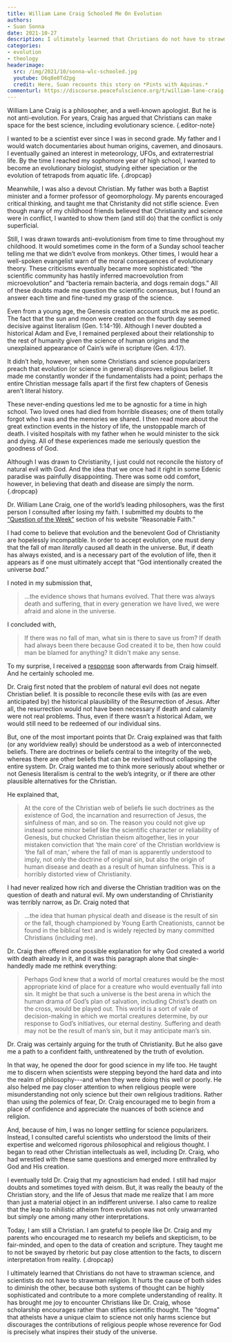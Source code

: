 ```yaml
---
title: William Lane Craig Schooled Me On Evolution
authors:
- Suan Sonna
date: 2021-10-27
description: I ultimately learned that Christians do not have to strawman science, and scientists do not have to strawman religion.
categories:
- evolution
- theology
headerimage:
  src: /img/2021/10/sonna-wlc-schooled.jpg
  youtube: D6q8e0Td2pg
  credit: Here, Suan recounts this story on *Pints with Aquinas.*
commenturl: https://discourse.peacefulscience.org/t/william-lane-craig-schooled-me-on-evolution/14455
---
```


William Lane Craig is a philosopher, and a well-known apologist. But he is not anti-evolution. For years, Craig has argued that Christians can make space for the best science, including evolutionary science. 
{.editor-note}

I wanted to be a scientist ever since I was in second grade. My father and I would watch documentaries about human origins, cavemen, and dinosaurs. I eventually gained an interest in meteorology, UFOs, and extraterrestrial life. By the time I reached my sophomore year of high school, I wanted to become an evolutionary biologist, studying either speciation or the evolution of tetrapods from aquatic life. 
{.dropcap}

Meanwhile, I was also a devout Christian. My father was both a Baptist minister and a former professor of geomorphology. My parents encouraged critical thinking, and taught me that Christanity did not stifle science. Even though many of my childhood friends believed that Christianity and science were in conflict, I wanted to show them (and still do) that the conflict is only superficial. 

Still, I was drawn towards anti-evolutionism from time to time throughout my childhood. It would sometimes come in the form of a Sunday school teacher telling me that we didn’t evolve from monkeys. Other times, I would hear a well-spoken evangelist warn of the moral consequences of evolutionary theory. These criticisms eventually became more sophisticated: “the scientific community has hastily inferred macroevolution from microevolution” and “bacteria remain bacteria, and dogs remain dogs.” All of these doubts made me question the scientific consensus, but I found an answer each time and fine-tuned my grasp of the science. 

Even from a young age, the Genesis creation account struck me as poetic. The fact that the sun and moon were created on the fourth day seemed decisive against literalism (Gen. 1:14-19). Although I never doubted a historical Adam and Eve, I remained perplexed about their relationship to the rest of humanity given the science of human origins and the unexplained appearance of Cain’s wife in scripture (Gen. 4:17). 

It didn’t help, however, when some Christians and science popularizers preach that evolution (or science in general) disproves religious belief. It made me constantly wonder if the fundamentalists had a point; perhaps the entire Christian message falls apart if the first few chapters of Genesis aren’t literal history. 

These never-ending questions led me to be agnostic for a time in high school. Two loved ones had died from horrible diseases; one of them totally forgot who I was and the memories we shared. I then read more about the great extinction events in the history of life, the unstoppable march of death. I visited hospitals with my father when he would minister to the sick and dying. All of these experiences made me seriously question the goodness of God. 

Although I was drawn to Christianity, I just could not reconcile the history of natural evil with God. And the idea that we once had it right in some Edenic paradise was painfully disappointing. There was some odd comfort, however, in believing that death and disease are simply the norm. 
{.dropcap}

Dr. William Lane Craig, one of the world’s leading philosophers, was the first person I consulted after losing my faith. I submitted my doubts to the [“Question of the Week”](https://www.reasonablefaith.org/writings/question-answer/submit-question) section of his website “Reasonable Faith.”

I had come to believe that evolution and the benevolent God of Christianity are hopelessly incompatible. In order to accept evolution, one must deny that the fall of man _literally_ caused all death in the universe. But, if death has always existed, and is a necessary part of the evolution of life, then it appears as if one must ultimately accept that “God intentionally created the universe _bad_.”

I noted in my submission that,

> ...the evidence shows that humans evolved. That there was always death and suffering, that in every generation we have lived, we were afraid and alone in the universe.

I concluded with, 


> If there was no fall of man, what sin is there to save us from? If death had always been there because God created it to be, then how could man be blamed for anything? It didn't make any sense.

To my surprise, I received a [response](https://www.reasonablefaith.org/question-answer/P70/must-a-darwinian-be-a-non-christian) soon afterwards from Craig himself.  And he certainly schooled me.

Dr. Craig first noted that the problem of natural evil does not negate Christian belief. It is possible to reconcile these evils with (as are even anticipated by) the historical plausibility of the Resurrection of Jesus. After all, the resurrection would not have been necessary if death and calamity were not real problems. Thus, even if there wasn’t a historical Adam, we would still need to be redeemed of our individual sins. 

But, one of the most important points that Dr. Craig explained was that faith (or any worldview really) should be understood as a web of interconnected beliefs. There are doctrines or beliefs central to the integrity of the web, whereas there are other beliefs that can be revised without collapsing the entire system. Dr. Craig wanted me to think more seriously about whether or not Genesis literalism is central to the web’s integrity, or if there are other plausible alternatives for the Christian. 

He explained that, 


 > At the core of the Christian web of beliefs lie such doctrines as the existence of God, the incarnation and resurrection of Jesus, the sinfulness of man, and so on. The reason you could not give up instead some minor belief like the scientific character or reliability of Genesis, but chucked Christian theism altogether, lies in your mistaken conviction that ‘the main core’ of the Christian worldview is ‘the fall of man,’ where the fall of man is apparently understood to imply, not only the doctrine of original sin, but also the origin of human disease and death as a result of human sinfulness. This is a horribly distorted view of Christianity.

I had never realized how rich and diverse the Christian tradition was on the question of death and natural evil. My own understanding of Christianity was terribly narrow, as Dr. Craig noted that 

> ...the idea that human physical death and disease is the result of sin or the fall, though championed by Young Earth Creationists, cannot be found in the biblical text and is widely rejected by many committed Christians (including me).

Dr. Craig then offered one possible explanation for why God created a world with death already in it, and it was this paragraph alone that single-handedly made me rethink everything: 


> Perhaps God knew that a world of mortal creatures would be the most appropriate kind of place for a creature who would eventually fall into sin. It might be that such a universe is the best arena in which the human drama of God’s plan of salvation, including Christ’s death on the cross, would be played out. This world is a sort of vale of decision-making in which we mortal creatures determine, by our response to God’s initiatives, our eternal destiny. Suffering and death may not be the result of man’s sin, but it may anticipate man’s sin.

Dr. Craig was certainly arguing for the truth of Christianity. But he also gave me a path to a confident faith, unthreatened by the truth of evolution. 

In that way, he opened the door for good science in my life too. He taught me to discern when scientists were stepping beyond the hard data and into the realm of philosophy---and when they were doing this well or poorly. He also helped me pay closer attention to when religious people were misunderstanding not only science but their own religious traditions. Rather than using the polemics of fear, Dr. Craig encouraged me to begin from a place of confidence and appreciate the nuances of both science and religion. 

And, because of him, I was no longer settling for science popularizers. Instead, I consulted careful scientists who understood the limits of their expertise and welcomed rigorous philosophical and religious thought. I began to read other Christian intellectuals as well, including Dr. Craig, who had wrestled with these same questions  and emerged more enthralled by God and His creation. 

I eventually told Dr. Craig that my agnosticism had ended. I still had major doubts and sometimes toyed with deism. But, it was really the beauty of the Christian story, and the life of Jesus that made me realize that I am more than just a material object in an indifferent universe. I also came to realize that the leap to nihilistic atheism from evolution was not only unwarranted but simply one among many other interpretations. 

Today, I am still a Christian. I am grateful to people like Dr. Craig and my parents who encouraged me to research my beliefs and skepticism, to be fair-minded, and open to the data of creation and scripture. They taught me to not be swayed by rhetoric but pay close attention to the facts, to discern interpretation from reality. 
{.dropcap}

I ultimately learned that Christians do not have to strawman science, and scientists do not have to strawman religion. It hurts the cause of both sides to diminish the other, because both systems of thought can be highly sophisticated and contribute to a more complete understanding of reality. It has brought me joy to encounter Christians like Dr. Craig, whose scholarship encourages rather than stifles scientific thought. The “dogma” that atheists have a unique claim to science not only harms science but discourages the contributions of religious people whose reverence for God is precisely what inspires their study of the universe. 